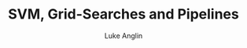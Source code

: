 ---
title: SVM, Grid-Searches and Pipelines
author: Luke Anglin
categories: ml
image: https://miro.medium.com/max/3192/1*Q3GY243UjUA7r-pLudRFTQ.png
description: A look at SVMs, grid searches, and pipelines.  The latter two are absolutely crucial for machine learning efficiency!
topics: SVMs, grid search techniques, and pipelines.
sources: 
publish: True
link: https://nbviewer.jupyter.org/github/LukeAnglin/WebApp/blob/master/categories/MLProjects/Notes/Saving-and-Evaluating-Models.ipynb
---